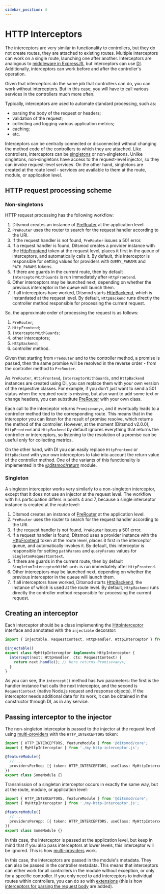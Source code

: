 ```yaml
---
sidebar_position: 4
---
```


# HTTP Interceptors

The interceptors are very similar in functionality to controllers, but they do not create routes, they are attached to existing routes. Multiple interceptors can work on a single route, launching one after another. Interceptors are analogous to [middleware in ExpressJS][5], but interceptors can use [DI][106]. Additionally, interceptors can work before and after the controller's operation. 

Given that interceptors do the same job that controllers can do, you can work without interceptors. But in this case, you will have to call various services in the controllers much more often.

Typically, interceptors are used to automate standard processing, such as:

- parsing the body of the request or headers;
- validation of the request;
- collecting and logging various application metrics;
- caching;
- etc.

Interceptors can be centrally connected or disconnected without changing the method code of the controllers to which they are attached. Like controllers, interceptors can be [singletons][109] or non-singletons. Unlike singletons, non-singletons have access to the request-level injector, so they can invoke request-level services. On the other hand, singletons are created at the route level - services are available to them at the route, module, or application level.

## HTTP request processing scheme

### Non-singletons

HTTP request processing has the following workflow:

1. Ditsmod creates an instance of [PreRouter][7] at the application level.
2. `PreRouter` uses the router to search for the request handler according to the URI.
3. If the request handler is not found, `PreRouter` issues a 501 error.
4. If a request handler is found, Ditsmod creates a provider instance with the [HttpFrontend][2] token at the request level, places it first in the queue of interceptors, and automatically calls it. By default, this interceptor is responsible for setting values for providers with `QUERY_PARAMS` and `PATH_PARAMS` tokens.
5. If there are guards in the current route, then by default `InterceptorWithGuards` is run immediately after `HttpFrontend`.
6. Other interceptors may be launched next, depending on whether the previous interceptor in the queue will launch them.
7. If all interceptors have worked, Ditsmod starts [HttpBackend][3], which is instantiated at the request level. By default, `HttpBackend` runs directly the controller method responsible for processing the current request.

So, the approximate order of processing the request is as follows:

1. `PreRouter`;
2. `HttpFrontend`;
3. `InterceptorWithGuards`;
4. other interceptors;
5. `HttpBackend`;
6. controller method.

Given that starting from `PreRouter` and to the controller method, a promise is passed, then the same promise will be resolved in the reverse order - from the controller method to `PreRouter`.

As `PreRouter`, `HttpFrontend`, `InterceptorWithGuards`, and `HttpBackend` instances are created using DI, you can replace them with your own version of the respective classes. For example, if you don't just want to send a 501 status when the required route is missing, but also want to add some text or change headers, you can substitute [PreRouter][7] with your own class.

Each call to the interceptor returns `Promise<any>`, and it eventually leads to a controller method tied to the corresponding route. This means that in the interceptor you can listen for the result of promise resolve, which returns the method of the controller. However, at the moment (Ditsmod v2.0.0), `HttpFrontend` and `HttpBackend` by default ignores everything that returns the controller or interceptors, so listening to the resolution of a promise can be useful only for collecting metrics.

On the other hand, with DI you can easily replace `HttpFrontend` or `HttpBackend` with your own interceptors to take into account the return value of the controller method. One of the variants of this functionality is implemented in the [@ditsmod/return][104] module.

### Singleton

A singleton interceptor works very similarly to a non-singleton interceptor, except that it does not use an injector at the request level. The workflow with his participation differs in points 4 and 7, because a single interceptor instance is created at the route level:

1. Ditsmod creates an instance of [PreRouter][7] at the application level.
2. `PreRouter` uses the router to search for the request handler according to the URI.
3. If the request handler is not found, `PreRouter` issues a 501 error.
4. If a request handler is found, Ditsmod uses a provider instance with the [HttpFrontend][2] token at the route level, places it first in the interceptor queue, and automatically invokes it. By default, this interceptor is responsible for setting `pathParams` and `queryParams` values for `SingletonRequestContext`.
5. If there are guards in the current route, then by default `SingletonInterceptorWithGuards` is run immediately after `HttpFrontend`.
6. Other interceptors may be launched next, depending on whether the previous interceptor in the queue will launch them.
7. If all interceptors have worked, Ditsmod starts [HttpBackend][3], the instance of which is used at the route level. By default, `HttpBackend` runs directly the controller method responsible for processing the current request.

## Creating an interceptor

Each interceptor should be a class implementing the [HttpInterceptor][1] interface and annotated with the `injectable` decorator:

```ts
import { injectable, RequestContext, HttpHandler, HttpInterceptor } from '@ditsmod/core';

@injectable()
export class MyHttpInterceptor implements HttpInterceptor {
  intercept(next: HttpHandler, ctx: RequestContext) {
    return next.handle(); // Here returns Promise<any>;
  }
}
```

As you can see, the `intercept()` method has two parameters: the first is the handler instance that calls the next interceptor, and the second is `RequestContext` (native Node.js request and response objects). If the interceptor needs additional data for its work, it can be obtained in the constructor through DI, as in any service.

## Passing interceptor to the injector

The non-singleton interceptor is passed to the injector at the request level using [multi-providers][107] with the `HTTP_INTERCEPTORS` token:

```ts
import { HTTP_INTERCEPTORS, featureModule } from '@ditsmod/core';
import { MyHttpInterceptor } from './my-http-interceptor.js';

@featureModule({
  // ...
  providersPerReq: [{ token: HTTP_INTERCEPTORS, useClass: MyHttpInterceptor, multi: true }],
})
export class SomeModule {}
```

Transmission of a singleton interceptor occurs in exactly the same way, but at the route, module, or application level:

```ts
import { HTTP_INTERCEPTORS, featureModule } from '@ditsmod/core';
import { MyHttpInterceptor } from './my-http-interceptor.js';

@featureModule({
  // ...
  providersPerApp: [{ token: HTTP_INTERCEPTORS, useClass: MyHttpInterceptor, multi: true }],
})
export class SomeModule {}
```

In this case, the interceptor is passed at the application level, but keep in mind that if you also pass interceptors at lower levels, this interceptor will be ignored. This is how [multi-providers][107] work.

In this case, the interceptors are passed in the module's metadata. They can also be passed in the controller metadata. This means that interceptors can either work for all controllers in the module without exception, or only for a specific controller. If you only need to add interceptors to individual routes within controllers, you can do so with [extensions][108] (this is how [interceptors for parsing the request body][9] are added).

[1]: https://github.com/ditsmod/ditsmod/blob/core-2.50.0/packages/core/src/types/http-interceptor.ts#L38-L40
[2]: https://github.com/ditsmod/ditsmod/blob/core-2.50.0/packages/core/src/services/default-http-frontend.ts
[3]: https://github.com/ditsmod/ditsmod/blob/core-2.50.0/packages/core/src/services/default-http-backend.ts
[5]: https://expressjs.com/en/guide/writing-middleware.html
[7]: https://github.com/ditsmod/ditsmod/blob/core-2.50.0/packages/core/src/services/pre-router.ts
[8]: https://github.com/ditsmod/ditsmod/blob/core-2.50.0/packages/core/src/types/route-data.ts
[9]: https://github.com/ditsmod/ditsmod/blob/body-parser-2.13.1/packages/body-parser/src/body-parser.extension.ts#L54

[104]: /native-modules/return
[106]: /components-of-ditsmod-app/dependency-injection
[107]: /components-of-ditsmod-app/dependency-injection#multi-providers
[108]: /components-of-ditsmod-app/extensions
[109]: /components-of-ditsmod-app/controllers-and-services/#what-is-a-controller
